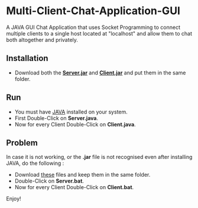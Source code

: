 # Multi-Client-Chat-Application-GUI
A JAVA GUI Chat Application that uses Socket Programming to connect multiple clients to a single host located at "localhost" and allow them to chat both altogether and privately.
## Installation
- Download both the [**Server.jar**](https://github.com/misraVaibhav/Multi-Client-Chat-Application-GUI/raw/main/Server.jar) and [**Client.jar**](https://github.com/misraVaibhav/Multi-Client-Chat-Application-GUI/raw/main/Client.jar) and put them in the same folder.
## Run
- You must have [JAVA](https://www.java.com/en/download/) installed on your system.
- First Double-Click on **Server.java**. 
- Now for every Client Double-Click on **Client.java**.
## Problem
In case it is not working, or the **.jar** file is not recognised even after installing JAVA, do the following :
- Download [these](https://www.dropbox.com/sh/yf3hqnhgb4u0d5y/AABw9qD-7ucCr7Lrv5Yc2cLSa?dl=0) files and keep them in the same folder.
- Double-Click on **Server.bat**.
- Now for every Client Double-Click on **Client.bat**.

Enjoy!
